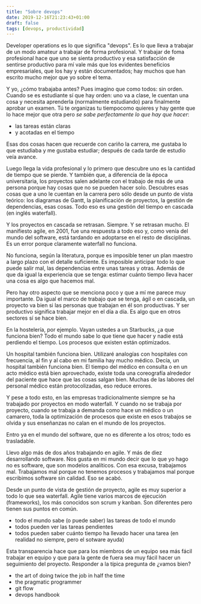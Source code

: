 ```yaml
---
title: "Sobre devops"
date: 2019-12-16T21:23:43+01:00
draft: false
tags: [devops, productividad]
---
```

Developer operations es lo que significa "devops". 
Es lo que lleva a trabajar de un modo amateur a trabajar de forma profesional.
Y trabajar de foma profesional hace que uno se sienta productivo y esa satisfacción de sentirse productivo para mí vale más que los evidentes beneficios empresariales, que los hay y están documentados; hay muchos que han escrito mucho mejor que yo sobre el tema.

Y yo, ¿cómo trabajaba antes? Pues imagino que como todos: sin orden. Cuando se es estudiante sí que hay orden: uno va a clase, le cuentan una cosa y necesita aprenderla (normalmente estudiando) para finalmente aprobar un examen. Tú te organizas tu tiempocomo quieres y hay gente que lo hace mejor que otra pero *se sabe perfectamente lo que hay que hacer*:

- las tareas están claras
- y acotadas en el tiempo

Esas dos cosas hacen que recuerde con cariño la carrera, me gustaba lo que estudiaba y me gustaba estudiar; después de cada tarde de estudio veía avance.

Luego llega la vida profesional y lo primero que descubre uno es la cantidad de tiempo que se pierde. Y también que, a diferencia de la época universitaria, los proyectos salen adelante con el trabajo de más de una persona porque hay cosas que no se pueden hacer solo. Descubres esas cosas que a uno le cuentan en la carrera pero sólo desde un punto de vista teórico: los diagramas de Gantt, la planificación de proyectos, la gestión de dependencias, esas cosas. Todo eso es una gestión del tiempo en cascada (en inglés waterfall).

Y los proyectos en cascada se retrasan. Siempre. Y se retrasan mucho. El manifiesto agile, en 2001, fue una respuesta a todo eso y, como venía del mundo del software, está tardando en adoptarse en el resto de disciplinas. Es un error porque claramente waterfall no funciona.

No funciona, según la literatura, porque es imposible tener un plan maestro a largo plazo con el detalle suficiente. Es imposible anticipar todo lo que puede salir mal, las dependencias entre unas tareas y otras. Además de que da igual la experiencia que se tenga: estimar cuánto tiempo lleva hacer una cosa es algo que hacemos mal.

Pero hay otro aspecto que se menciona poco y que a mí me parece muy importante. Da igual el marco de trabajo que se tenga, ágil o en cascada, un proyecto va bien si las personas que trabajan en él son productivas. Y ser productivo significa trabajar mejor en el día a día. Es algo que en otros sectores sí se hace bien.

En la hostelería, por ejemplo. Vayan ustedes a un Starbucks, ¿a que funciona bien? Todo el mundo sabe lo que tiene que hacer y nadie está perdiendo el tiempo. Los procesos que existen están optimizados.

Un hospital también funciona bien. Utilizaré analogías con hospitales con frecuencia, al fin y al cabo en mi familia hay mucho médico. Decía, un hospital también funciona bien. El tiempo del médico en consulta o en un acto médico está bien aprovechado, existe toda una coreografía alrededor del paciente que hace que las cosas salgan bien. Muchas de las labores del personal médico están protocolizadas, eso reduce errores.

Y pese a todo esto, en las empresas tradicionalmente siempre se ha trabajado por proyectos en modo waterfall. Y cuando no se trabaja por proyecto, cuando se trabaja a demanda como hace un médico o un camarero, toda la optimización de procesos que existe en esos trabajos se olvida y sus enseñanzas no calan en el mundo de los proyectos.

Entro ya en el mundo del software, que no es diferente a los otros; todo es trasladable.

Llevo algo más de dos años trabajando en agile. Y más de diez desarrollando software. Nos gusta en mi mundo decir que lo que yo hago no es software, que son modelos analíticos. Con esa excusa, trabajamos mal. Trabajamos mal porque no tenemos procesos y trabajamos mal porque escribimos software sin calidad. Eso se acabó.

Desde un punto de vista de gestión de proyecto, agile es muy superior a todo lo que sea waterfall. Agile tiene varios marcos de ejecución (frameworks), los más conocidos son scrum y kanban. Son diferentes pero tienen sus puntos en común.

- todo el mundo sabe (o puede saber) las tareas de todo el mundo
- todos pueden ver las tareas pendientes
- todos pueden saber cuánto tiempo ha llevado hacer una tarea (en realidad no siempre, pero el sotware ayuda)

Esta transparencia hace que para los miembros de un equipo sea más fácil trabajar en equipo y que para la gente de fuera sea muy fácil hacer un seguimiento del proyecto. Responder a la típica pregunta de ¿vamos bien?

- the art of doing twice the job in half the time
- the pragmatic programmer
- git flow
- devops handbook
